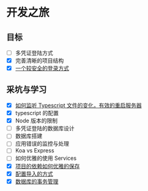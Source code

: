 # 开发之旅

## 目标

- [ ] 多凭证登陆方式
- [x] 完善清晰的项目结构
- [x] [一个较安全的登录方式](./notes/some-security-acknowledge.md)

## 采坑与学习

- [x] [如何监听 Typescript 文件的变化，有效的重启服务器](./notes/use-concurrently-to-run-multiprocess-in-on-terminal.md)
- [x] typescript 的配置
- [x] Node 版本的限制
- [ ] 多凭证登陆的数据库设计
- [ ] 数据库搭建
- [ ] 应用错误的监控与处理
- [ ] Koa vs Express
- [ ] 如何优雅的使用 Services
- [x] [项目的依赖如何优雅的保存](./notes/how-to-save-node-global-variable-no-saved-in-global.md)
- [x] [配置导入的方式](./notes/config.md)
- [x] [数据库的事务管理](./notes/hello-db-transaction.md)
